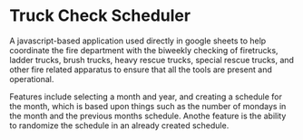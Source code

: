 # Truck Check Scheduler

A javascript-based application used directly in google sheets to help coordinate the fire department with the biweekly 
checking of firetrucks, ladder trucks, brush trucks, heavy rescue trucks, special rescue trucks, and other fire related
apparatus to ensure that all the tools are present and operational.

Features include selecting a month and year, and creating a schedule for the month, which is based upon things such as the
number of mondays in the month and the previous months schedule. Anothe feature is the ability to randomize the schedule in
an already created schedule.
